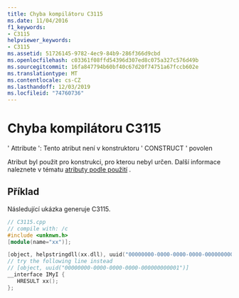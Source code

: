 ```yaml
---
title: Chyba kompilátoru C3115
ms.date: 11/04/2016
f1_keywords:
- C3115
helpviewer_keywords:
- C3115
ms.assetid: 51726145-9782-4ec9-84b9-286f366d9cbd
ms.openlocfilehash: c03361f08ffd54396d307ed8c075a327c576d49b
ms.sourcegitcommit: 16fa847794b60bf40c67d20f74751a67fccb602e
ms.translationtype: MT
ms.contentlocale: cs-CZ
ms.lasthandoff: 12/03/2019
ms.locfileid: "74760736"
---
```

# <a name="compiler-error-c3115"></a>Chyba kompilátoru C3115

' Attribute ': Tento atribut není v konstruktoru ' CONSTRUCT ' povolen

Atribut byl použit pro konstrukci, pro kterou nebyl určen.  Další informace naleznete v tématu [atributy podle použití](../../windows/attributes/attributes-by-usage.md) .

## <a name="example"></a>Příklad

Následující ukázka generuje C3115.

```cpp
// C3115.cpp
// compile with: /c
#include <unknwn.h>
[module(name="xx")];

[object, helpstringdll(xx.dll), uuid("00000000-0000-0000-0000-000000000001")]   // C3115
// try the following line instead
// [object, uuid("00000000-0000-0000-0000-000000000001")]
__interface IMyI {
   HRESULT xx();
};
```
